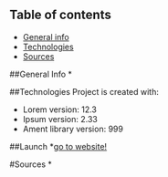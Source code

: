 ## Table of contents
* [General info](#general-info)
* [Technologies](#technologies)
* [Sources](#sources)

##General Info
*

##Technologies
Project is created with:
* Lorem version: 12.3
* Ipsum version: 2.33
* Ament library version: 999

##Launch
*[go to website!](https://polar-bastion-38087.herokuapp.com/)

#Sources
*
